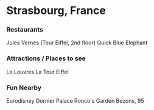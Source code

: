 # Strasbourg, France

### Restaurants

Jules Vernes (Tour Eiffel, 2nd floor)
Quick
Blue Elephant

### Attractions / Places to see

Le Louvres
La Tour Eiffel

### Fun Nearby

Eurodisney
Dornier Palace
Ronco's Garden
Bezons, 95
